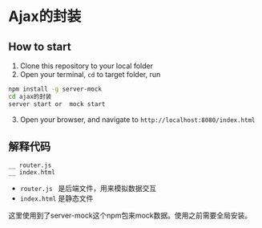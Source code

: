 # Ajax的封装

## How to start
1. Clone this repository to your local folder
2. Open your terminal, `cd` to target folder, run
```bash
npm install -g server-mock 
cd ajax的封装
server start or  mock start
```
3. Open your browser, and navigate to `http://localhost:8080/index.html`

## 解释代码
```
__ router.js
__ index.html
```
- `router.js ` 是后端文件，用来模拟数据交互
- `index.html` 是静态文件

这里使用到了server-mock这个npm包来mock数据。使用之前需要全局安装。
